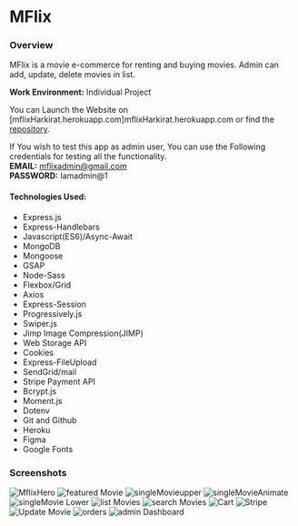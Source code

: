 # MFlix
### Overview
MFlix is a movie e-commerce for renting and buying movies. Admin can add, update, delete movies in list. 

**Work Environment:** Individual Project

You can Launch the Website on [mflixHarkirat.herokuapp.com]mflixHarkirat.herokuapp.com or find the [repository](https://github.com/HarkiratVirdi/MovieWebsite).

If You wish to test this app as admin user, You can use the Following credentials for testing all the functionality.<br/>
**EMAIL:** mflixadmin@gmail.com <br/>
**PASSWORD:** Iamadmin@1
#### Technologies Used:
* Express.js
* Express-Handlebars
* Javascript(ES6)/Async-Await
* MongoDB
* Mongoose
* GSAP
* Node-Sass
* Flexbox/Grid
* Axios
* Express-Session
* Progressively.js
* Swiper.js
* Jimp Image Compression(JIMP)
* Web Storage API
* Cookies
* Express-FileUpload
* SendGrid/mail
* Stripe Payment API
* Bcrypt.js
* Moment.js
* Dotenv
* Git and Github
* Heroku
* Figma
* Google Fonts

### Screenshots
<img src="https://i.imgur.com/0wG1i28.jpg" alt="MflixHero">

<img src="https://i.imgur.com/6qGaQDC.jpg" alt="featured Movie">
<img src="https://i.imgur.com/uw3wwgA.jpg" alt="singleMovieupper">
<img src="https://i.imgur.com/70cwed5.jpg" alt="singleMovieAnimate">

<img src="https://i.imgur.com/KEaEbD2.jpg" alt="singleMovie Lower">
<img src="https://i.imgur.com/31r4iae.jpg" alt="list Movies">
<img src="https://i.imgur.com/i4FiM6f.jpg" alt="search Movies">
<img src='https://i.imgur.com/1zte8IE.jpg' alt="Cart">
<img src="https://i.imgur.com/imneQ4c.jpg" alt="Stripe">
<img src="https://i.imgur.com/iP0tXPD.jpg" alt="Update Movie">

<img src="https://i.imgur.com/i6fEerq.jpg" alt="orders">
<img src='https://i.imgur.com/4RFmHe5.jpg' alt="admin Dashboard">
